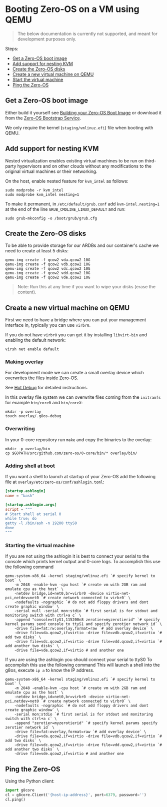# Booting Zero-OS on a VM using QEMU

> The below documentation is currently not supported, and meant for development purposes only.

Steps:

- [Get a Zero-OS boot image](#build-image)
- [Add support for nesting KVM](#nesting-kvm)
- [Create the Zero-OS disks](#create-disks)
- [Create a new virtual machine on QEMU](#create-vm)
- [Start the virtual machine](#start-vm)
- [Ping the Zero-OS](#ping)


<a id="build-image"></a>
## Get a Zero-OS boot image

Either build it yourself see [Building your Zero-OS Boot Image](../building/README.md) or download it from the [Zero-OS Bootstrap Service](https://bootstrap.gig.tech/).

We only require the kernel (`staging/vmlinuz.efi`) file when booting with QEMU.

<a id="nesting-kvm"></a>
## Add support for nesting KVM

Nested virtualization enables existing virtual machines to be run on third-party hypervisors and on other clouds without any modifications to the original virtual machines or their networking.

On the host, enable nested feature for `kvm_intel` as follows:
```shell
sudo modprobe -r kvm_intel
sudo modprobe kvm_intel nesting=1
```

To make it permanent, in `/etc/default/grub.conf` add `kvm-intel.nesting=1` at the end of the line `GRUB_CMDLINE_LINUX_DEFAULT` and run:
```
sudo grub-mkconfig -o /boot/grub/grub.cfg
```

<a id="create-disks"></a>
## Create the Zero-OS disks

To be able to provide storage for our ARDBs and our container's cache we need to create at least 5 disks:

```shell
qemu-img create -f qcow2 vda.qcow2 10G
qemu-img create -f qcow2 vdb.qcow2 10G
qemu-img create -f qcow2 vdc.qcow2 10G
qemu-img create -f qcow2 vdd.qcow2 10G
qemu-img create -f qcow2 vde.qcow2 10G
```

> Note: Run this at any time if you want to wipe your disks (erase the content).

<a id="create-vm"></a>
## Create a new virtual machine on QEMU

First we need to have a bridge where you can put your management interface in, typically you can use `virbr0`.

If you do not have `virbr0` you can get it by installing `libvirt-bin` and enabling the default network:
```
virsh net enable default
```

### Making overlay

For development mode we can create a small overlay device which overwrites the files inside Zero-OS.

See [Hot Debug](https://github.com/g8os/initramfs/tree/1.1.0-alpha#hot-debug-inject-files-without-rebuilding-the-vmlinuz) for detailed instructions.

In this overlay file system we can overwrite files coming from the `initramfs` for example `bin/core0` and `bin/coreX`:

```shell
mkdir -p overlay
touch overlay/.g8os-debug
```

### Overwriting

In your 0-core repository run `make` and copy the binaries to the overlay:

```shell
mkdir -p overlay/bin
cp $GOPATH/src/github.com/zero-os/0-core/bin/* overlay/bin/
```

### Adding shell at boot

If you want a shell to launch at startup of your Zero-OS add the following file at `overlay/etc/zero-os/conf/ashlogin.toml`:

```toml
[startup.ashlogin]
name = "bash"

[startup.ashlogin.args]
script = """
# Start shell at serial 0
while true; do
getty -l /bin/ash -n 19200 ttyS0
done
"""
```

### Starting the virtual machine

If you are not using the ashlogin it is best to connect your serial to the console which prints kernel output and 0-core logs.
To accomplish this use the following command

```shell
qemu-system-x86_64 -kernel staging/vmlinuz.efi `# specify kernel to boot` \
    -m 2048 -enable-kvm -cpu host `# create vm with 2GB ram and emulate cpu as the host` \
    -netdev bridge,id=net0,br=virbr0 -device virtio-net-pci,netdev=net0 `# create network connected to virbr0` \
    -nodefaults -nographic `# do not add floppy drivers and dont create graphic window` \
    -serial null -serial mon:stdio `# first serial is for stdout and monitoring switch with ctrl+a c` \
    -append "console=ttyS1,115200n8 zerotier=myzerotierid" `# specify kernel params send console to ttyS1 and specify zerotier network id` \
    -drive file=fat:rw:overlay,format=raw `# add overlay device` \
    -drive file=vda.qcow2,if=virtio -drive file=vdb.qcow2,if=virtio `# add two disks` \
    -drive file=vdc.qcow2,if=virtio -drive file=vdd.qcow2,if=virtio `# add another two disks` \
    -drive file=vde.qcow2,if=virtio # and another one
```

If you are using the ashlogin you should connect your serial to ttyS0
To accomplish this use the following command
This will launch a shell into the g8os, execute `ip a` to know the IP address.

```shell
qemu-system-x86_64 -kernel staging/vmlinuz.efi `# specify kernel to boot` \
    -m 2048 -enable-kvm -cpu host `# create vm with 2GB ram and emulate cpu as the host` \
    -netdev bridge,id=net0,br=virbr0 -device virtio-net-pci,netdev=net0 `# create network connected to virbr0` \
    -nodefaults -nographic `# do not add floppy drivers and dont create graphic window` \
    -serial mon:stdio `# first serial is for stdout and monitoring switch with ctrl+a c` \
    -append "zerotier=myzerotierid" `# specify kernel params specify zerotier network id` \
    -drive file=fat:overlay,format=raw `# add overlay device` \
    -drive file=vda.qcow2,if=virtio -drive file=vdb.qcow2,if=virtio `# add two disks` \
    -drive file=vdc.qcow2,if=virtio -drive file=vdd.qcow2,if=virtio `# add another two disks` \
    -drive file=vde.qcow2,if=virtio # and another one
```


<a id="ping"></a>
## Ping the Zero-OS

Using the Python client:

```python
import g8core
cl = g8core.Client('{host-ip-address}', port=6379, password='')
cl.ping()
```
